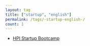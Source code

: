 ```yaml
---
layout: tag
title: ["startup", "english"]
permalink: /tags/-startup-english-/
count: 1
---
```


- [HPI Startup Bootcamp](https://kryptokommun.ist/startup/english/2020/02/15/hpi-startup-bootcamp.html)
